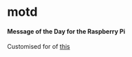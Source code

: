 motd
====

#### Message of the Day for the Raspberry Pi ####

Customised for of [this](https://github.com/Detmud/raspberrypi-motd)
